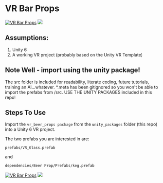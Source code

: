 # VR Bar Props
[![VR Bar Props](https://img.youtube.com/vi/f_gSnSFXmPM/0.jpg)](https://www.youtube.com/watch?v=f_gSnSFXmPM)
![](https://www.youtube.com/watch?v=f_gSnSFXmPM)

## Assumptions: 
1) Unity 6
2) A working VR project (probably based on the Unity VR Template)

## Note Well - import using the unity package!
The src folder is included for readability, literate coding, future tutorials, training an AI...whatever.  *.meta has been gitignored so you won't be able to import the prefabs from /src.  USE THE UNITY PACKAGES included in this repo!

## Steps To Use
Import the ```vr_beer_props package``` from the ```unity_packages``` folder (this repo) into a Unity 6 VR project.

The two prefabs you are interested in are:

```prefabs/VR_Glass.prefab```

and

```dependencies/Beer Prop/Prefabs/keg.prefab```


[![VR Bar Props](https://img.youtube.com/vi/E1R8Cscqe-A/0.jpg)](https://www.youtube.com/watch?v=E1R8Cscqe-A)
![](https://www.youtube.com/watch?v=E1R8Cscqe-A)